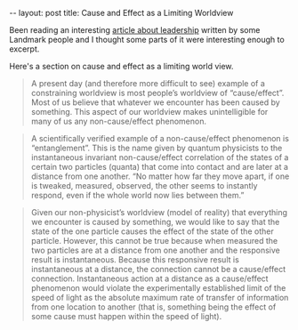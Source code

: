 --
layout: post
title: Cause and Effect as a Limiting Worldview

Been reading an interesting [article about leadership](http://ssrn.com/abstract=1585976) written by some Landmark people
and I thought some parts of it were interesting enough to excerpt.

Here's a section on cause and effect as a limiting world view.

> A present day (and therefore more difficult to see) example of a constraining
worldview is most people’s worldview of “cause/effect”.  Most of us believe that
whatever we encounter has been caused by something.  This aspect of our worldview
makes unintelligible for many of us any non-cause/effect phenomenon.

> A scientifically verified  example of a non-cause/effect phenomenon is
“entanglement”.  This is the name given by quantum physicists to the instantaneous
invariant non-cause/effect correlation of the states of a certain two particles (quanta)
that come into contact and are later at a distance from one another.  “No matter how
far they move apart, if one  is tweaked, measured, observed, the other seems to
instantly respond, even if the whole world now lies between them.”

> Given our non-physicist’s  worldview (model of reality) that everything we
encounter is caused by something, we would like to say that the state of the one
particle causes the effect of the state of the other particle.  However, this cannot be
true because when measured the two particles are at a distance from one another and
the responsive result is instantaneous. Because this responsive result is instantaneous
at a distance, the connection cannot be  a cause/effect connection. Instantaneous
action at a distance as a cause/effect phenomenon would violate the  experimentally
established limit of the speed of light as the absolute maximum rate of transfer of
information from one location to another (that is, something being the effect of some
cause must happen within the speed of light).

